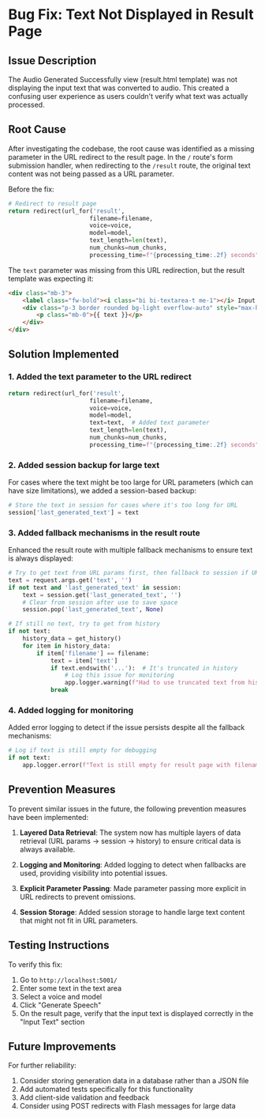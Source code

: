 # Bug Fix: Text Not Displayed in Result Page

## Issue Description
The Audio Generated Successfully view (result.html template) was not displaying the input text that was converted to audio. This created a confusing user experience as users couldn't verify what text was actually processed.

## Root Cause
After investigating the codebase, the root cause was identified as a missing parameter in the URL redirect to the result page. In the `/` route's form submission handler, when redirecting to the `/result` route, the original text content was not being passed as a URL parameter.

Before the fix:
```python
# Redirect to result page
return redirect(url_for('result', 
                       filename=filename, 
                       voice=voice, 
                       model=model, 
                       text_length=len(text),
                       num_chunks=num_chunks,
                       processing_time=f"{processing_time:.2f} seconds"))
```

The `text` parameter was missing from this URL redirection, but the result template was expecting it:
```html
<div class="mb-3">
    <label class="fw-bold"><i class="bi bi-textarea-t me-1"></i> Input Text</label>
    <div class="p-3 border rounded bg-light overflow-auto" style="max-height: 200px;">
        <p class="mb-0">{{ text }}</p>
    </div>
</div>
```

## Solution Implemented

### 1. Added the text parameter to the URL redirect
```python
return redirect(url_for('result', 
                       filename=filename, 
                       voice=voice, 
                       model=model, 
                       text=text,  # Added text parameter
                       text_length=len(text),
                       num_chunks=num_chunks,
                       processing_time=f"{processing_time:.2f} seconds"))
```

### 2. Added session backup for large text
For cases where the text might be too large for URL parameters (which can have size limitations), we added a session-based backup:

```python
# Store the text in session for cases where it's too long for URL
session['last_generated_text'] = text
```

### 3. Added fallback mechanisms in the result route
Enhanced the result route with multiple fallback mechanisms to ensure text is always displayed:

```python
# Try to get text from URL params first, then fallback to session if URL param is empty
text = request.args.get('text', '')
if not text and 'last_generated_text' in session:
    text = session.get('last_generated_text', '')
    # Clear from session after use to save space
    session.pop('last_generated_text', None)

# If still no text, try to get from history
if not text:
    history_data = get_history()
    for item in history_data:
        if item['filename'] == filename:
            text = item['text']
            if text.endswith('...'):  # It's truncated in history
                # Log this issue for monitoring
                app.logger.warning(f"Had to use truncated text from history for {filename}")
            break
```

### 4. Added logging for monitoring
Added error logging to detect if the issue persists despite all the fallback mechanisms:

```python
# Log if text is still empty for debugging
if not text:
    app.logger.error(f"Text is still empty for result page with filename {filename}")
```

## Prevention Measures

To prevent similar issues in the future, the following prevention measures have been implemented:

1. **Layered Data Retrieval**: The system now has multiple layers of data retrieval (URL params → session → history) to ensure critical data is always available.

2. **Logging and Monitoring**: Added logging to detect when fallbacks are used, providing visibility into potential issues.

3. **Explicit Parameter Passing**: Made parameter passing more explicit in URL redirects to prevent omissions.

4. **Session Storage**: Added session storage to handle large text content that might not fit in URL parameters.

## Testing Instructions

To verify this fix:
1. Go to `http://localhost:5001/`
2. Enter some text in the text area
3. Select a voice and model
4. Click "Generate Speech"
5. On the result page, verify that the input text is displayed correctly in the "Input Text" section

## Future Improvements

For further reliability:
1. Consider storing generation data in a database rather than a JSON file
2. Add automated tests specifically for this functionality
3. Add client-side validation and feedback
4. Consider using POST redirects with Flash messages for large data 